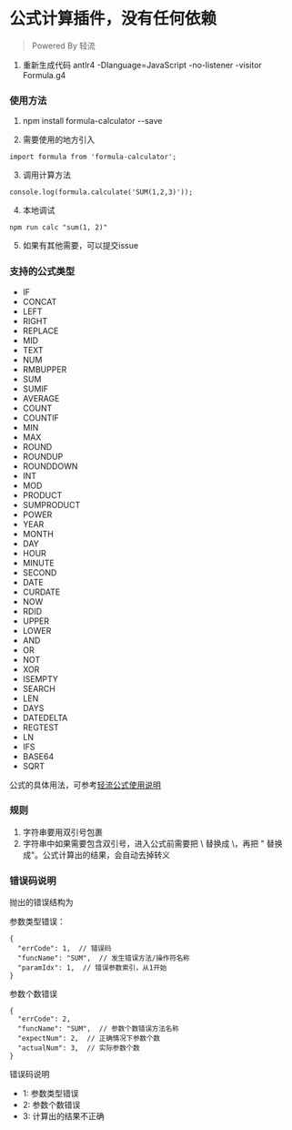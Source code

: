 # 公式计算插件，没有任何依赖

> Powered By 轻流

1. 重新生成代码 antlr4 -Dlanguage=JavaScript -no-listener -visitor Formula.g4

### 使用方法

1. npm install formula-calculator --save

2. 需要使用的地方引入

  `import formula from 'formula-calculator';`

3. 调用计算方法

  `console.log(formula.calculate('SUM(1,2,3)'));`

4. 本地调试

  `npm run calc "sum(1, 2)"`

5. 如果有其他需要，可以提交issue

### 支持的公式类型

- IF
- CONCAT
- LEFT
- RIGHT
- REPLACE
- MID
- TEXT
- NUM
- RMBUPPER
- SUM
- SUMIF
- AVERAGE
- COUNT
- COUNTIF
- MIN
- MAX
- ROUND
- ROUNDUP
- ROUNDDOWN
- INT
- MOD
- PRODUCT
- SUMPRODUCT
- POWER
- YEAR
- MONTH
- DAY
- HOUR
- MINUTE
- SECOND
- DATE
- CURDATE
- NOW
- RDID
- UPPER
- LOWER
- AND
- OR
- NOT
- XOR
- ISEMPTY
- SEARCH
- LEN
- DAYS
- DATEDELTA
- REGTEST
- LN
- IFS
- BASE64
- SQRT

公式的具体用法，可参考[轻流公式使用说明](https://hc.qingflow.com/help-center/function2/) 

### 规则

1. 字符串要用双引号包裹
2. 字符串中如果需要包含双引号，进入公式前需要把 \ 替换成 \\，再把 " 替换成\"。公式计算出的结果，会自动去掉转义

### 错误码说明
抛出的错误结构为

参数类型错误：
```
{
  "errCode": 1,  // 错误码
  "funcName": "SUM",  // 发生错误方法/操作符名称
  "paramIdx": 1,  // 错误参数索引，从1开始
}
```

参数个数错误
```
{
  "errCode": 2,
  "funcName": "SUM",  // 参数个数错误方法名称
  "expectNum": 2,  // 正确情况下参数个数
  "actualNum": 3,  // 实际参数个数
}
```

错误码说明
- 1: 参数类型错误
- 2: 参数个数错误
- 3: 计算出的结果不正确